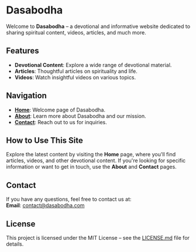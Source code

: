 # Dasabodha

Welcome to **Dasabodha** – a devotional and informative website dedicated to sharing spiritual content, videos, articles, and much more.

## Features
- **Devotional Content**: Explore a wide range of devotional material.
- **Articles**: Thoughtful articles on spirituality and life.
- **Videos**: Watch insightful videos on various topics.

## Navigation
- **[Home](https://dasabodha.github.io)**: Welcome page of Dasabodha.
- **[About](https://dasabodha.github.io/about)**: Learn more about Dasabodha and our mission.
- **[Contact](https://dasabodha.github.io/contact)**: Reach out to us for inquiries.

## How to Use This Site
Explore the latest content by visiting the **Home** page, where you'll find articles, videos, and other devotional content. If you're looking for specific information or want to get in touch, use the **About** and **Contact** pages.

## Contact
If you have any questions, feel free to contact us at:  
**Email**: contact@dasabodha.com

## License
This project is licensed under the MIT License – see the [LICENSE.md](LICENSE.md) file for details.
